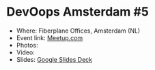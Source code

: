 # DevOops Amsterdam #5 

- Where: Fiberplane Offices, Amsterdam (NL)
- Event link: [Meetup.com](https://www.meetup.com/amsterdam-devooops-meetup-group/events/298416527/)
- Photos: 
- Video: 
- Slides: [Google Slides Deck](https://docs.google.com/presentation/d/15OkDT31ll8dBakYg15Sj_1HNR7qI57tNSdb_IbTak40/edit?usp=sharing)
